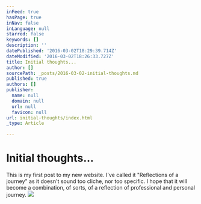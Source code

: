 ```yaml
---
inFeed: true
hasPage: true
inNav: false
inLanguage: null
starred: false
keywords: []
description: ''
datePublished: '2016-03-02T18:29:39.714Z'
dateModified: '2016-03-02T18:26:33.727Z'
title: Initial thoughts...
author: []
sourcePath: _posts/2016-03-02-initial-thoughts.md
published: true
authors: []
publisher:
  name: null
  domain: null
  url: null
  favicon: null
url: initial-thoughts/index.html
_type: Article

---
```

# Initial thoughts...

This is my first post to my new website. I've called it "Reflections of a journey" as it doesn't sound too cliche, nor too specific. I hope that it will become a combination, of sorts, of a reflection of professional and personal journey. ![](https://the-grid-user-content.s3-us-west-2.amazonaws.com/425c2a3b-b19f-4334-81c5-647397d757ad.png)